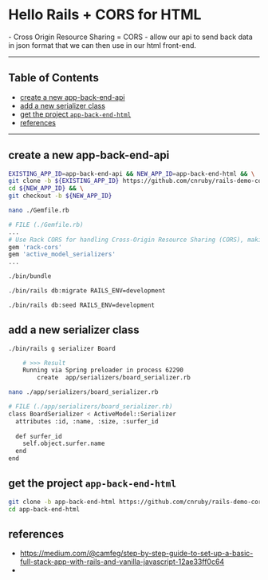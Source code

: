 <h1>Hello Rails + CORS for HTML</h1>
- Cross Origin Resource Sharing = CORS
- allow our api to send back data in json format that we can then use in our html front-end.

---

<h2>Table of Contents</h2>

- [create a new app-back-end-api](#create-a-new-app-back-end-api)
- [add a new serializer class](#add-a-new-serializer-class)
- [get the project `app-back-end-html`](#get-the-project-app-back-end-html)
- [references](#references)


---

## create a new app-back-end-api
```bash
EXISTING_APP_ID=app-back-end-api && NEW_APP_ID=app-back-end-html && \
git clone -b ${EXISTING_APP_ID} https://github.com/cnruby/rails-demo-cors ${NEW_APP_ID} && \
cd ${NEW_APP_ID} && \
git checkout -b ${NEW_APP_ID}
```

```bash
nano ./Gemfile.rb
```
```bash
# FILE (./Gemfile.rb)
...
# Use Rack CORS for handling Cross-Origin Resource Sharing (CORS), making cross-origin AJAX possible
gem 'rack-cors'
gem 'active_model_serializers'
...
```

```bash
./bin/bundle
```

```bash
./bin/rails db:migrate RAILS_ENV=development
```

```bash
./bin/rails db:seed RAILS_ENV=development
```




## add a new serializer class
```bash
./bin/rails g serializer Board
```
```bash
    # >>> Result
    Running via Spring preloader in process 62290
        create  app/serializers/board_serializer.rb
```
```bash
nano ./app/serializers/board_serializer.rb
```
```bash
# FILE (./app/serializers/board_serializer.rb)
class BoardSerializer < ActiveModel::Serializer
  attributes :id, :name, :size, :surfer_id
​
  def surfer_id
    self.object.surfer.name
  end
end
```

 
## get the project `app-back-end-html`
```bash
git clone -b app-back-end-html https://github.com/cnruby/rails-demo-cors.git app-back-end-html && \
cd app-back-end-html
```



## references
- https://medium.com/@camfeg/step-by-step-guide-to-set-up-a-basic-full-stack-app-with-rails-and-vanilla-javascript-12ae33ff0c64
- 